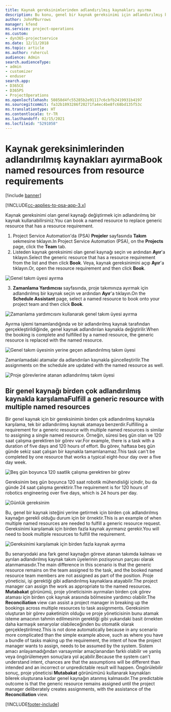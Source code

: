 ```yaml
---
title: Kaynak gereksinimlerinden adlandırılmış kaynakları ayırma
description: Bu konu, genel bir kaynak gereksinimi için adlandırılmış kaynakları ayırma hakkında bilgi sağlar.
author: JohnPBurrows
manager: kfend
ms.service: project-operations
ms.custom:
- dyn365-projectservice
ms.date: 12/11/2018
ms.topic: article
ms.author: ruhercul
audience: Admin
search.audienceType:
- admin
- customizer
- enduser
search.app:
- D365CE
- D365PS
- ProjectOperations
ms.openlocfilehash: 50858d4fc55285b2e91117c6cbfb2419931b4197
ms.sourcegitcommit: fa32b1893286f20271fa4ec4be8fc68bd135f53c
ms.translationtype: HT
ms.contentlocale: tr-TR
ms.lasthandoff: 02/15/2021
ms.locfileid: "5291058"
---
```

# <a name="book-named-resources-from-resource-requirements"></a><span data-ttu-id="7c300-103">Kaynak gereksinimlerinden adlandırılmış kaynakları ayırma</span><span class="sxs-lookup"><span data-stu-id="7c300-103">Book named resources from resource requirements</span></span>

[!include [banner](../includes/psa-now-project-operations.md)]

[!INCLUDE[cc-applies-to-psa-app-3.x](../includes/cc-applies-to-psa-app-3x.md)]

<span data-ttu-id="7c300-104">Kaynak gereksinimi olan genel kaynağı değiştirmek için adlandırılmış bir kaynak kullanabilirsiniz.</span><span class="sxs-lookup"><span data-stu-id="7c300-104">You can book a named resource to replace generic resource that has a resource requirement.</span></span>

1. <span data-ttu-id="7c300-105">Project Service Automation'da (PSA) **Projeler** sayfasında **Takım** sekmesine tıklayın.</span><span class="sxs-lookup"><span data-stu-id="7c300-105">In Project Service Automation (PSA), on the **Projects** page, click the **Team** tab.</span></span>
2. <span data-ttu-id="7c300-106">Listeden kaynak gereksinimi olan genel kaynağı seçin ve ardından **Ayır**'a tıklayın.</span><span class="sxs-lookup"><span data-stu-id="7c300-106">Select the generic resource that has a resource requirement from the list and then click **Book**.</span></span> <span data-ttu-id="7c300-107">Veya, kaynak gereksinimini açıp **Ayır**'a tıklayın.</span><span class="sxs-lookup"><span data-stu-id="7c300-107">Or, open the resource requirement and then click **Book**.</span></span>


![Genel takım üyesi ayırma](media/RM-how-to-14.png)


3. <span data-ttu-id="7c300-109">**Zamanlama Yardımcısı** sayfasında, proje takımınıza ayırmak için adlandırılmış bir kaynak seçin ve ardından **Ayır**'a tıklayın.</span><span class="sxs-lookup"><span data-stu-id="7c300-109">On the **Schedule Assistant** page, select a named resource to book onto your project team and then click **Book**.</span></span>

![Zamanlama yardımcısını kullanarak genel takım üyesi ayırma](media/RM-how-to-15.png)

<span data-ttu-id="7c300-111">Ayırma işlemi tamamlandığında ve bir adlandırılmış kaynak tarafından gerçekleştirildiğinde, genel kaynak adlandırılan kaynakla değiştirilir.</span><span class="sxs-lookup"><span data-stu-id="7c300-111">When the booking is complete and fulfilled by a named resource, the generic resource is replaced with the named resource.</span></span>

![Genel takım üyesinin yerine geçen adlandırılmış takım üyesi](media/RM-how-to-16.png)

<span data-ttu-id="7c300-113">Zamanlamadaki atamalar da adlandırılan kaynakla güncelleştirilir.</span><span class="sxs-lookup"><span data-stu-id="7c300-113">The assignments on the schedule are updated with the named resource as well.</span></span>

![Proje görevlerine atanan adlandırılmış takım üyesi](media/RM-how-to-17.png)

## <a name="fulfill-a-generic-resource-with-multiple-named-resources"></a><span data-ttu-id="7c300-115">Bir genel kaynağı birden çok adlandırılmış kaynakla karşılama</span><span class="sxs-lookup"><span data-stu-id="7c300-115">Fulfill a generic resource with multiple named resources</span></span>
<span data-ttu-id="7c300-116">Bir genel kaynak için bir gereksinimin birden çok adlandırılmış kaynakla karşılama, tek bir adlandırılmış kaynak atamaya benzerdir.</span><span class="sxs-lookup"><span data-stu-id="7c300-116">Fulfilling a requirement for a generic resource with multiple named resources is similar to assigning a single named resource.</span></span> <span data-ttu-id="7c300-117">Örneğin, süresi beş gün olan ve 120 saat çalışma gerektiren bir görev var.</span><span class="sxs-lookup"><span data-stu-id="7c300-117">For example, there is a task with a duration of five days and 120 hours of effort.</span></span> <span data-ttu-id="7c300-118">Bu görev, haftasa beş gün günde sekiz saat çalışan bir kaynakla tamamlanamaz.</span><span class="sxs-lookup"><span data-stu-id="7c300-118">This task can't be completed by one resource that works a typical eight-hour day over a five day week.</span></span> 

![Beş gün boyunca 120 saatlik çalışma gerektiren bir görev](media/RM-how-to-21.png)

<span data-ttu-id="7c300-120">Gereksinim beş gün boyunca 120 saat robotik mühendisliği içindir, bu da günde 24 saat çalışma gerektirir.</span><span class="sxs-lookup"><span data-stu-id="7c300-120">The requirement is for 120 hours of robotics engineering over five days, which is 24 hours per day.</span></span>

![Günlük gereksinim](media/RM-how-to-22.png)

<span data-ttu-id="7c300-122">Bu, genel bir kaynak isteğini yerine getirmek için birden çok adlandırılmış kaynağın gerekli olduğu durum için bir örnektir.</span><span class="sxs-lookup"><span data-stu-id="7c300-122">This is an example of when multiple named resources are needed to fulfill a generic resource request.</span></span> <span data-ttu-id="7c300-123">Gereksinimi karşılamak için birden fazla kaynak ayırmanız gerekir.</span><span class="sxs-lookup"><span data-stu-id="7c300-123">You will need to book multiple resources to fulfill the requirement.</span></span>

![Gereksinimi karşılamak için birden fazla kaynak ayırma](media/RM-how-to-23.png)

<span data-ttu-id="7c300-125">Bu senaryodaki ana fark genel kaynağın göreve atanan takımda kalması ve ayrılan adlandırılmış kaynak takım üyelerinin pozisyonun parçası olarak atanmamasıdır.</span><span class="sxs-lookup"><span data-stu-id="7c300-125">The main difference in this scenario is that the generic resource remains on the team assigned to the task, and the booked named resource team members are not assigned as part of the position.</span></span> <span data-ttu-id="7c300-126">Proje yöneticisi, işi gerektiği gibi adlandırılmış kaynaklara atayabilir.</span><span class="sxs-lookup"><span data-stu-id="7c300-126">The project manager can assign the work as appropriate to the named resources.</span></span> <span data-ttu-id="7c300-127">**Mutabakat** görünümü, proje yöneticisinin ayırmaları birden çok görev ataması için birden çok kaynak arasında bölmesine yardımcı olabilir.</span><span class="sxs-lookup"><span data-stu-id="7c300-127">The **Reconciliation** view can assist a project manager in breaking up the bookings across multiple resources to task assignments.</span></span> <span data-ttu-id="7c300-128">Gereksinim oluşturan bir görev paketinizin olduğu ve proje yöneticisinin bunu atamak isteme amacının tahmin edilmesinin gerektiği gibi yukarıdaki basit örnekten daha karmaşık senaryolar olabileceğinden bu otomatik olarak gerçekleştirilmez.</span><span class="sxs-lookup"><span data-stu-id="7c300-128">This is not done automatically because in any scenario more complicated than the simple example above, such as where you have a bundle of tasks making up the requirement, the intent of how the project manager wants to assign, needs to be assumed by the system.</span></span> <span data-ttu-id="7c300-129">Sistem amacı anlayamadığından varsayımlar amaçlanandan farklı olabilir ve yanlış veya öngörülemeyen sonuçlara yol açabilir.</span><span class="sxs-lookup"><span data-stu-id="7c300-129">Because the system can't understand intent, chances are that the assumptions will be different than intended and an incorrect or unpredictable result will happen.</span></span> <span data-ttu-id="7c300-130">Öngörülebilir sonuç, proje yöneticisi **Mutabakat** görünümünü kullanarak kaynakları bilerek oluşturana kadar genel kaynağın atanmış kalmasıdır.</span><span class="sxs-lookup"><span data-stu-id="7c300-130">The predictable outcome is that the generic resource remains assigned until the project manager deliberately creates assignments, with the assistance of the **Reconciliation** view.</span></span>




[!INCLUDE[footer-include](../includes/footer-banner.md)]